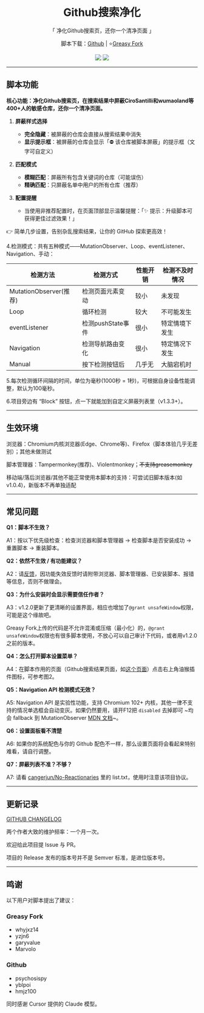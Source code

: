 <center>

<h1 align="center">Github搜索净化</h1>

<p align="center">「 净化Github搜索页，还你一个清净页面 」</p>

<p align="center">脚本下载：<a href="https://github.com/BonjourFeng/Github-Search-Purification">Github</a> | ⭐<a href="https://greasyfork.org/zh-CN/scripts/473912-github%E6%90%9C%E7%B4%A2%E5%87%80%E5%8C%96">Greasy Fork</a></p>

<img src="https://socialify.git.ci/BonjourFeng/Github-Search-Purification/image?description=1&font=Inter&forks=1&issues=1&language=1&name=1&owner=1&pattern=Formal+Invitation&pulls=1&stargazers=1&theme=Auto">

<img src="https://raw.gitmirror.com/BonjourFeng/Script-History/main/history.png">

</center>

---

## 脚本功能

**核心功能：净化Github搜索页，在搜索结果中屏蔽CiroSantilli和wumaoland等400+人的敏感仓库，还你一个清净页面。**

1. **屏蔽样式选择**  
   - **完全隐藏**：被屏蔽的仓库会直接从搜索结果中消失  
   - **显示提示框**：被屏蔽的仓库会显示「⛔ 该仓库被脚本屏蔽」的提示框（文字可自定义）  

2. **匹配模式**  
   - **模糊匹配**：屏蔽所有包含关键词的仓库（可能误伤）  
   - **精确匹配**：只屏蔽名单中用户的所有仓库（推荐）  

3. **配置提醒**  
   - 当使用非推荐配置时，在页面顶部显示温馨提醒：「✨ 提示：升级脚本可获得更佳过滤效果！」  

👉 简单几步设置，告别杂乱搜索结果，让你的 GitHub 探索更高效！

4.检测模式：共有五种模式——MutationObserver、Loop、eventListener、Navigation、手动：

| 检测方法                 | 检测方式          | 性能开销 | 检测不及时情况 |
| -------------------- | ------------- | ---- | ------- |
| MutationObserver(推荐) | 检测页面元素变动      | 较小   | 未发现     |
| Loop                 | 循环检测          | 较大   | 不可能发生   |
| eventListener        | 检测pushState事件 | 很小   | 特定情境下发生 |
| Navigation           | 检测导航路由变化      | 很小   | 特定情况下发生 |
| Manual               | 按下检测按钮后       | 几乎无  | 大脑宕机时   |

5.每次检测循环间隔的时间，单位为毫秒(1000秒 = 1秒)，可根据自身设备性能调整，默认为100毫秒。

6.项目旁边有 “Block” 按钮，点一下就能加到自定义屏蔽列表里（v1.3.3+）。

---

## 生效环境

浏览器：Chromium内核浏览器(Edge、Chrome等)、Firefox（脚本体验几乎无差别）；其他未做测试

脚本管理器：Tampermonkey(推荐)、Violentmonkey；~~不支持greasemonkey~~

移动端/落后浏览器/其他不能正常使用本脚本的支持：可尝试旧脚本版本(如v1.0.4)，新版本不再单独适配

---

## 常见问题

**Q1：脚本不生效？**

A1：按以下优先级检查：检查浏览器和脚本管理器 → 检查脚本是否安装成功 → 重置脚本 → 重装脚本。

**Q2：依然不生效 / 有功能建议？**

A2：请[反馈](https://greasyfork.org/zh-CN/scripts/473912-github%E6%90%9C%E7%B4%A2%E5%87%80%E5%8C%96/feedback)，因功能失效反馈时请附带浏览器、脚本管理器、已安装脚本、报错等信息，否则不做理会。

**Q3：为什么安装时会显示需要信任作者？**

A3：v1.2.0更新了更清晰的设置界面，相应也增加了`@grant unsafeWindow`权限，可能是这个缘故吧。

Greasy Fork上传的代码是不允许混淆或压缩（最小化）的，`@grant unsafeWindow`权限也有很多脚本使用，不放心可以自己审计下代码，或者用v1.2.0之前的版本。

**Q4：怎么打开脚本设置菜单？**

A4：在脚本作用的页面（Github搜索结果页面，如[这个页面](https://github.com/search?q=%E6%94%BF%E6%B2%BB&type=repositories&s=stars&o=desc)）点击右上角油猴插件图标，可参考图2。

**Q5：Navigation API 检测模式无效？**

A5: Navigation API 是实验性功能，支持 Chromium 102+ 内核，其他一律不支持的情况单选框会自动变灰。如果仍然要用，请开F12把 `disabled` 去掉即可 ~均会 fallback 到  MutationObserver [MDN 文档](https://developer.mozilla.org/zh-CN/docs/Web/API/Navigation#%E6%B5%8F%E8%A7%88%E5%99%A8%E5%85%BC%E5%AE%B9%E6%80%A7)~。

**Q6：设置面板看不清楚**

A6: 如果你的系统配色与你的 Github 配色不一样，那么设置页面将会看起来特别难看，请自行调整。

**Q7：屏蔽列表不准？不够？**

A7: 请看 [cangerjun/No-Reactionaries](https://github.com/cangerjun/No-Reactionaries/) 里的 list.txt，使用时注意该项目协议。

---

## 更新记录

[GITHUB CHANGELOG](CHANGELOG.md)

两个作者大致的维护频率：一个月一次。

欢迎给此项目提 Issue 与 PR。

项目的 Release 发布的版本号并不是 Semver 标准，是进位版本号。

---

## 鸣谢

以下用户对脚本提出了建议：
### Greasy Fork

- whyjxz14
- yzjn6
- garyvalue
- Marvolo

### Github

- psychosispy
- yblpoi
- hmjz100

同时感谢 Cursor 提供的 Claude 模型。
